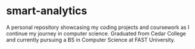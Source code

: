 # smart-analytics
A personal repository showcasing my coding projects and coursework as I continue my journey in computer science. Graduated from Cedar College and currently pursuing a BS in Computer Science at FAST University.
